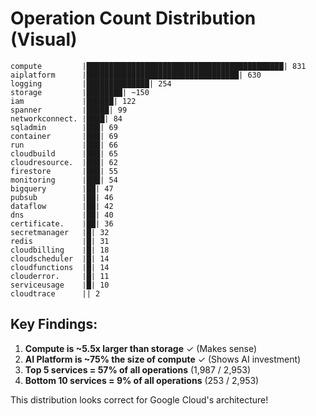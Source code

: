 # Operation Count Distribution (Visual)

```
compute         |████████████████████████████████████████████| 831
aiplatform      |██████████████████████████████████| 630
logging         |██████████████| 254
storage         |████████| ~150
iam             |██████| 122
spanner         |█████| 99
networkconnect. |████| 84
sqladmin        |███| 69
container       |███| 69
run             |███| 66
cloudbuild      |███| 65
cloudresource.  |███| 62
firestore       |███| 55
monitoring      |███| 54
bigquery        |██| 47
pubsub          |██| 46
dataflow        |██| 42
dns             |██| 40
certificate.    |██| 36
secretmanager   |█| 32
redis           |█| 31
cloudbilling    |█| 18
cloudscheduler  |█| 14
cloudfunctions  |█| 14
clouderror.     |█| 11
serviceusage    |█| 10
cloudtrace      || 2
```

## Key Findings:
1. **Compute is ~5.5x larger than storage** ✓ (Makes sense)
2. **AI Platform is ~75% the size of compute** ✓ (Shows AI investment)
3. **Top 5 services = 57% of all operations** (1,987 / 2,953)
4. **Bottom 10 services = 9% of all operations** (253 / 2,953)

This distribution looks correct for Google Cloud's architecture!
